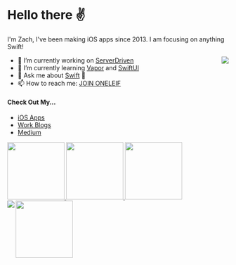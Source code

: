 # Hello there ✌️

I'm Zach, I've been making iOS apps since 2013. I am focusing on anything Swift! 

<img align="right" src="https://github-readme-stats.vercel.app/api?username=0xLeif&show_icons=true&icon_color=f05139&text_color=000000&bg_color=ffffff&hide_title=true&title_color=ffac45&count_private=true" />

- 🔭 I’m currently working on [ServerDriven](https://github.com/ServerDriven)
- 🌱 I’m currently learning [Vapor](https://vapor.codes) and [SwiftUI](https://developer.apple.com/documentation/swiftui)
- 💬 Ask me about [Swift](https://github.com/0xSwift) 🧡
- 📫 How to reach me: [JOIN ONELEIF](https://discord.com/invite/tv9UdJK)

#### Check Out My...
- [iOS Apps](https://apps.apple.com/lb/developer/zach-eriksen/id851997363)
- [Work Blogs](https://www.clientresourcesinc.com/author/zeriksen/)
- [Medium](https://medium.com/@0xLeif)


<a href="https://github.com/0xLeif/SwiftUIKit">
  <img src="https://github-readme-stats.vercel.app/api/pin/?username=0xLeif&repo=SwiftUIKit" height=130 />
</a>
<a href="https://github.com/0xLeif/Later">
  <img src="https://github-readme-stats.vercel.app/api/pin/?username=0xLeif&repo=Later" height=130 />
</a>
<a href="https://github.com/0xLeif/E.num">
  <img src="https://github-readme-stats.vercel.app/api/pin/?username=0xLeif&repo=E.num" height=130 />
</a>
<a href="https://github.com/0xLeif/AwesomeArticles">
  <img src="https://github-readme-stats.vercel.app/api/pin/?username=0xLeif&repo=AwesomeArticles" height=130 />
</a>

<img align="left" src="https://github-profile-trophy.vercel.app/?username=0xLeif" />
